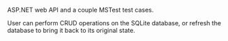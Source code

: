 ASP.NET web API and a couple MSTest test cases.

User can perform CRUD operations on the SQLite database, or refresh the database to bring it back to its original state. 

